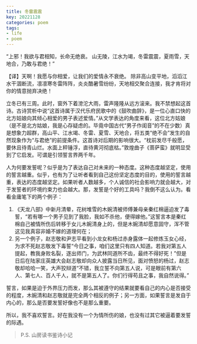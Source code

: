 ```yaml
---
title: 冬雷震震
key: 20221128
categories: poem
tags:
- life
- poem
---
```


“上邪！我欲与君相知，长命无绝衰。
山无陵，江水为竭，冬雷震震，夏雨雪，天地合，乃敢与君绝！”

<!--more-->
【译】天啊！我愿与你相爱，让我们的爱情永不衰绝。
除非高山变平地，滔滔江水干涸断流，凛凛寒冬雷阵阵，炎炎酷暑雪纷纷，天地相交聚合连接，我才肯将对你的情意抛弃决绝！

立冬已有三周。此时，窗外下着滂沱大雨，雷声隆隆从远方滚来。我不禁想起这首诗。古诗赏析中说“这首诗属于汉代乐府民歌中的《鼓吹曲辞》，是一位心直口快的北方姑娘向其倾心相爱的男子表述爱情。”从文学表达的角度来看，这位北方姑娘（是不是北方姑娘，我是心存疑虑的。毕竟中国古代“男子作闺音”的不在少数）真是想象力超群，高山平、江水竭、冬雷、夏雪、天地合，将五类“绝不会”发生的自然现象作为“与君绝”的前提条件。这首诗对后期的影响很大。“枕前发尽千般愿，要休且待青山烂。水面上秤锤浮，直待黄河彻底枯。”敦煌曲子《菩萨蛮》就明显受到了它启发。可谓是引领誓言界两千年。

人为何要发誓呢？似乎是为了表达自己对未来的一种态度。这种态度越坚定，使用的誓言越重。似乎，也有为了让听者看到自己这份坚定态度的目的，使用的誓言越重，表达的态度越坚定。如果听者人数越多，个人诚信的社会影响力就会越大，对于发誓者的环境约束力也会越大。那，发誓是个好的工具吗？我倒不这么认为。看看金庸笔下的两个例子：
1. 《天龙八部》中新月清晕，花树堆雪的木婉清被师傅兼母亲秦红棉逼迫发了毒誓，“若有哪一个男子见到了我脸，我如不杀他，便得嫁他。”这誓言本是秦红棉自己被情所伤后转移于女儿木婉清身上的，但是木婉清却愿意固守，浑不管这见我真容非婚不嫁的道理何在；
2. 另一个例子，赵志敬和尹志平看到小龙女和杨过赤身露体一起修炼玉女心经，为求不死赵志敬发下毒誓“今日之事，咱们这里只有四人知道。若我对第五人提起，教我身败名裂，逐出师门，为武林同道所不齿，最终不得好死！”但是日后在陆家庄英雄大会赵志敬却向众人披露当日所见，面对愤怒的杨过，赵志敬却哈哈一笑，大声狡辩道“不错，我立誓不向第五人说，可是眼前有第六人、第七人、百人千人，就不是第五人了。你们行得苟且之事，我自然说得。”

誓言，如果是迫于外界压力而发，那么其被遵守的结果就要看自己的内心是否接受的程度，木婉清和赵志敬就是完全两个相反的例子；另一方面，如果誓言是发自于内心的，那么是否要发誓好像也不是那么重要。

所以，我不喜欢誓言。好在我没有一个为情所伤的娘，也没有过其它被逼着要发誓的际遇。

> P.S. 山房读书鉴诗小记